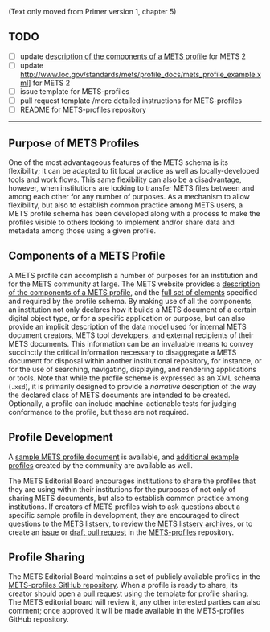 (Text only moved from Primer version 1, chapter 5)
## TODO
* [ ] update [description of the components of a METS profile](http://www.loc.gov/standards/mets/profile_docs/components.html) for METS 2
* [ ] update http://www.loc.gov/standards/mets/profile_docs/mets_profile_example.xml] for METS 2
* [ ] issue template for METS-profiles
* [ ] pull request template /more detailed instructions for METS-profiles
* [ ] README for METS-profiles repository

***
## **Purpose of METS Profiles**
One of the most advantageous features of the METS schema is its flexibility; it can be adapted to fit local practice as well as locally-developed tools and work flows.  This same flexibility can also be a disadvantage, however, when institutions are looking to transfer METS files between and among each other for any number of purposes.  As a mechanism to allow flexibility, but also to establish common practice among METS users, a METS profile schema has been developed along with a process to make the profiles visible to others looking to implement and/or share data and metadata among those using a given profile.

## **Components of a METS Profile**

A METS profile can accomplish a number of purposes for an institution and for the METS community at large. The METS website provides a [description of the components of a METS profile](http://www.loc.gov/standards/mets/profile_docs/components.html), and the [full set of elements](https://mets.github.io/METS2_Profile_Docs/METS2_profile.html) specified and required by the profile schema.  By making use of all the components, an institution not only declares how it builds a METS document of a certain digital object type, or for a specific application or purpose, but can also provide an implicit description of the data model used for internal METS document creators, METS tool developers, and external recipients of their METS documents.  This information can be an invaluable means to convey succinctly the critical information necessary to disaggregate a METS document for disposal within another institutional repository, for instance, or for the use of searching, navigating, displaying, and rendering applications or tools.  Note that while the profile scheme is expressed as an XML schema (`.xsd`), it is primarily designed to provide a _narrative_ description of the way the declared class of METS documents are intended to be created. Optionally, a profile can include machine-actionable tests for judging conformance to the profile, but these are not required.

## **Profile Development**

A [sample METS profile document](http://www.loc.gov/standards/mets/profile_docs/mets_profile_example.xml) is available, and [additional example profiles](https://github.com/METS/METS-profiles) created by the community are available as well.

The METS Editorial Board encourages institutions to share the profiles that they are using within their institutions for the purposes of not only of sharing METS documents, but also to establish common practice among institutions. If creators of METS profiles wish to ask questions about a specific sample profile in development, they are encouraged to direct questions to the [METS listserv](https://listserv.loc.gov/cgi-bin/wa?SUBED1=mets&A=1), to review the [METS listserv archives](https://listserv.loc.gov/cgi-bin/wa?A0=METS), or to create an [issue](https://github.com/mets/METS-profiles/issues) or [draft pull request](https://github.com/mets/METS-profiles/pulls) in the [METS-profiles](https://github.com/METS/METS-profiles) repository.

## **Profile Sharing**

The METS Editorial Board maintains a set of publicly available profiles in the [METS-profiles GitHub repository](https://github.com/mets/METS-profiles). When a profile is ready to share, its creator should open a [pull request](https://github.com/mets/METS-profiles/pulls) using the template for profile sharing. The METS editorial board will review it, any other interested parties can also comment; once approved it will be made available in the METS-profiles GitHub repository.
